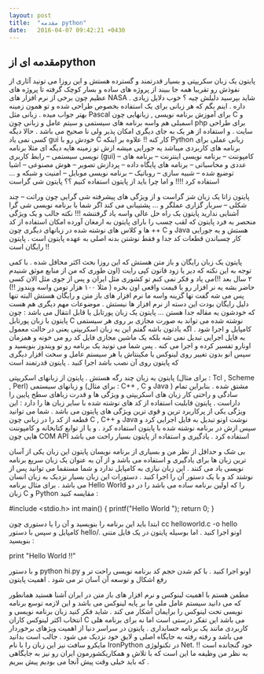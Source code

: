 ```yaml
---
layout: post
title:  "مقدمه python"
date:   2016-04-07 09:42:21 +0430
---
```

## مقدمه ای ازpython 

پایتون یک زبان سکریپتی و بسیار قدرتمند و گسترده هستش و این روزا می تونید آثاری از نفوذش رو تقریبا همه جا ببیند از پروژه های ساده و بسار کوچک گرفته تا پروژه های عظیم چون برخی از نرم افزار های NASA . شاید بپرسید دلیلش چیه ؟ خوب دلایل زیادی داره . اینم بگم که هر زبانی برای یک استفاده بخصوص طراحی شده و تو همون زمینه بهتر جواب میده . زبانی مثل Pascal برای آموزش برنامه نویسی , زبانهایی چون C و اسمبلی هم واسه برنامه های سیستمی و سیتم عامل و زبانی چون php برای طراحی سایت . و استفاده از هر یک به جای دیگری امکان پذیر ولی نا صحیح می باشد . حالا دیگه کسی نمی یاد gui خودش رو با C کار کنه !! علاوه بر اینکه Python زبانی عملی برای برنامه های کاربردی میباشد یه جورایی میشه ازش تو زمینه هایه دیگه ای مثلا برنامه نویسی سیستمی – رابط کاربری (gui) – کامپوننت – برنامه نویسی اینترنت – برنامه های عددی و محاسباتی – برنامه های پایگاه داده – پردازش تصویر – هوش مصنوعی – اشیا توضیع شده – شبیه سازی – روباتیک – برنامه نویسی موبایل – امنیت و شبکه و … استفاده کرد !!!!
و اما چرا باید از پایتون استفاده کنیم ؟؟
پایتون شی گراست

پایتون زاتا یک زبان شز گراست و از ویژگی های پیشرفته شی گرایی چون وراثت – چند شکلی – سربار گزاری عملگر و … پشتیبانی می کند اگر شما با برنامه نویسی شی گرا آشنایی ندارید پایتون یک راه حل عالی واسه یاد گرفتنشه !!! نکته جالب و یک ویژگی منحصر به فرد پایتون که لقب چسب را بارای پایتون به ارمغان آورده امکان استفاده از کد ها و کلاس های نوشته شده در زبانهای دیگری چون ++ C و Java هستش و یه جورایی کار چسباندن قطعات کد جدا و فقط نوشتن بدنه اصلی به عهده پایتون است .
پایتون رایگان است !!

پایتون یک زبان رایگان و باز متن هستش که این روزا بحث اکثر محافل شده . با کمی توجه به این نکته که دیر یا زود قانون کپی رایت (اون طوری که من از منابع موثق شنیدم ۲ سال بعد !!)می یاد و فکر نمی کنم تو کشوری مثل ایران و پس از جوی مثل الان کسی حاضر بشه یه نر افزار رو با قیمت واقعی اون بخره ( مثلا ۱۰۰ هزار تومن واسه ویندوز !!) پس می شه گفت تها گزینه واسه ما نرم افزار های باز متن و رایگان هستش البته تنها دلیل رایگان بودت این دسته از نرم افزار ها نیستش . موضوعات مهم دیگری هم هست که خودشون یه مقاله جدا هستن …
پایتون یک زبان پورتابل یا قابل انتقال می باشد :
چون پایتون با زبان پورتابل C نوشته شده می تواند به صورت مجازی بر روی هر سیستمی کامپایل و اجرا شود . اگه یادتون باشه گفتم این یه زبان اسکریپتی یعنی در حالت معمول به فایل اجرایی تبدیل نمی شه بلکه یک ماشین مجازی فایل کد رو می خونه و همزمان اونارو تفسیر کرده و اجرا می کنه . پس شما می تونید یک برنامه رو تو ویندوز بنویسید و سپس انو بدون تغییر روی لینوکس یا مکینتاش یا هر سیستم عامل و سخت افزار دیگری که پایتون روی آن نصب باشد اجرا کنید .
پایتون قدرتمند است

پایتون یه زبان چند رگه هستش . پایتون از زبانهای اسکریپتی (برای مثال : Tcl , Scheme , Perl) و زبانهای سیستمی (برای مثال : C++ , C و Java ) مشتق شده . بنابراین تمام سادگی و راحتی کار زبان های اسکریپتی و ویژگی ها و قدرت زباهای سطح پایین را داراست .
پایتون قابلیت استفاده از کد های نوشته شده با سایر زبان ها را دارد :
این ویژگی یکی از پرکاربرد ترین و قوی ترین ویژگی های پایتون می باشد . شما می توانید قطعه از کد را در زبانی چون C , C++ و Java نوشت اونو تبدیل به فایل اجرایی کرد و سپس ازش در برنامه نوشته شده با پایتون استفاده کرد . و یا از توابع کتابخانه و کامپوننت هایی چون COM API استفاده کرد .
یادگیری و استفاده از پایتون بسیار راحت می باشد

بی شک و حداقل از نظر من و بسیاری از برنامه نویسان پایتون این زبان یکی از آسان ترین زبان ها برای یادگیری و استفاده می باشد و از آن به عنوان یک زبان سریع برنامه نویسی یاد می کنند . این زبان نیازی به کامپایل ندارد و شما مستقما می توانید پس از نوشتد کد و با یک دستور آن را اجرا کنید . دستورات این زبان بسیار نزدیک به زبان انسان می باشد . برای مثال برنامه Hello World را که اولین برنامه ساده می باشد را در دو زبان C و Python مقایسه کنید :

#include <stdio.h>
int main()
{
printf("Hello World ");
return 0;
}

ابتدا باید این برنامه را بنویسید و آن را یا دستوری چون cc helloworld.c -o hello کامپایل و سپس با دستور hello/. اونو اجرا کنید . اما بوسیله پایتون در یک فایل متنی بنویسید :

print "Hello World !!"

و با دستور python hi.py اونو اجرا کنید .
با کم شدن حجم کد برنامه نویسی راحت تر و رفع اشکال و توسعه آن آسان تر می شود .
اهمیت پایتون

مطمن هستم با اهمیت لینوکس و نرم افزار های باز متن در ایران آشنا هستید همانطور که می دانید سیستم عامل ملی ما بر پایه لینوکس می باشد و این لازمه توسع برنامه نویسی تحت لینوکس را برایمان آشکار می کند . شاید فکر کنید زبان برنامه نویسی و انتخاب اکثر لینوکس کاران C می باشد این تفکر درستی است اما نه برای برنامه هلی کاربردی مانند یک برنامه حسابداری . پایتون در سراسر دنیا از اهمیت ویژهای برخوردار می باشد و رفته رفته به جایگاه اصلی و لایق خود نزدیک می شود . جالب است بدانید مایکرو سافت نیز این زبان را با نام IronPython در تکنولوژی Net. خود گنجانده است !!
به نظر من وظیفه ما این است که با تلاش و همکاریکشورمون ایران رو نیز به جایگاهی که باید خیلی وقت پیش آنجا می بودیم پیش ببریم .